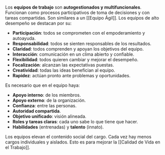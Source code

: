 Los **equipos de trabajo** son **autogestionados y multifuncionales**. Funcionan como procesos participativos de toma de decisiones y con tareas compartidas. Son similares a un [[Equipo Ágil]]. Los equipos de alto desempeño se destacan por su:
- **Participación**: todos se comprometen con el empoderamiento y autoayuda.
- **Responsabilidad**: todos se sienten responsables de los resultados.
- **Claridad**: todos comprenden y apoyan los objetivos del equipo.
- **Interacción**: comunicación en un clima abierto y confiable.
- **Flexibilidad**: todos quieren cambiar y mejorar el desempeño.
- **Focalización**: alcanzan las expectativas puestas.
- **Creatividad**: todas las ideas benefician al equipo.
- **Rapidez**: actúan pronto ante problemas y oportunidades.

Es necesario que en el equipo haya:
- **Apoyo interno**: de los miembros.
- **Apoyo externo**: de la organización.
- **Confianza**: entre las personas.
- **Autoridad compartida**.
- **Objetivo unificado**: visión alineada.
- **Roles y tareas claras**: cada uno sabe lo que tiene que hacer.
- **Habilidades** (entrenadas) y **talento** (innato).

Los equipos elevan el contenido social del cargo. Cada vez hay menos cargos individuales y aislados. Esto es para mejorar la [[Calidad de Vida en el Trabajo]].